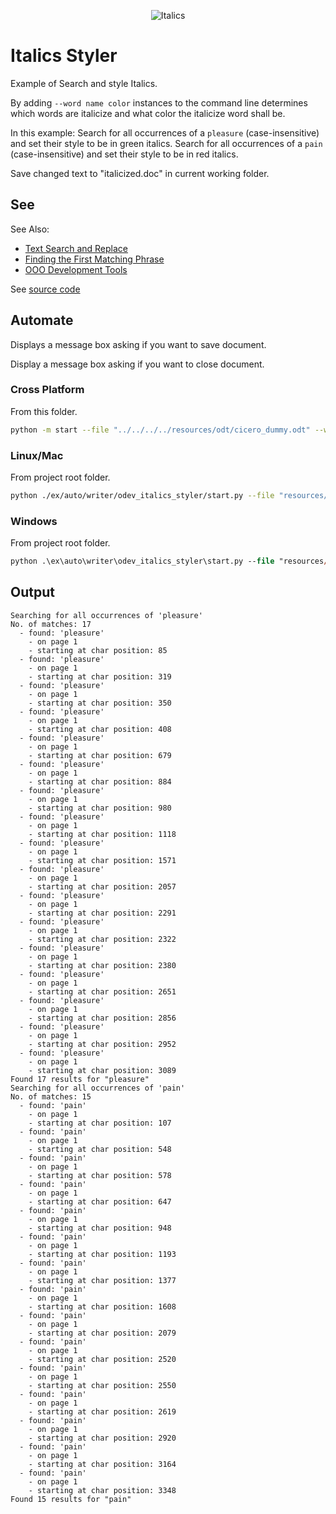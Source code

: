 <p align="center">
<img src="https://user-images.githubusercontent.com/4193389/185763894-adb25e29-270f-4085-834b-502cf48c86fe.png" alt="Italics"/>
</p>

# Italics Styler

Example of Search and style Italics.

By adding `--word name color` instances to the command line determines which words are italicize and what color the italicize word shall be.

In this example:
Search for all occurrences of a `pleasure` (case-insensitive) and set their style to be in green italics.
Search for all occurrences of a `pain` (case-insensitive) and set their style to be in red italics.

Save changed  text to "italicized.doc" in current working folder.

## See

See Also:

- [Text Search and Replace]
- [Finding the First Matching Phrase]
- [OOO Development Tools]

See [source code](./start.py)

## Automate

Displays a message box asking if you want to save document.

Display a message box asking if you want to close document.

### Cross Platform

From this folder.

```sh
python -m start --file "../../../../resources/odt/cicero_dummy.odt" --word pleasure green --word pain red
```

### Linux/Mac

From project root folder.

```sh
python ./ex/auto/writer/odev_italics_styler/start.py --file "resources/odt/cicero_dummy.odt" --word pleasure green --word pain red
```

### Windows

From project root folder.

```ps
python .\ex\auto\writer\odev_italics_styler\start.py --file "resources/odt/cicero_dummy.odt" --word pleasure green --word pain red
```

## Output

```text
Searching for all occurrences of 'pleasure'
No. of matches: 17
  - found: 'pleasure'
    - on page 1
    - starting at char position: 85
  - found: 'pleasure'
    - on page 1
    - starting at char position: 319
  - found: 'pleasure'
    - on page 1
    - starting at char position: 350
  - found: 'pleasure'
    - on page 1
    - starting at char position: 408
  - found: 'pleasure'
    - on page 1
    - starting at char position: 679
  - found: 'pleasure'
    - on page 1
    - starting at char position: 884
  - found: 'pleasure'
    - on page 1
    - starting at char position: 980
  - found: 'pleasure'
    - on page 1
    - starting at char position: 1118
  - found: 'pleasure'
    - on page 1
    - starting at char position: 1571
  - found: 'pleasure'
    - on page 1
    - starting at char position: 2057
  - found: 'pleasure'
    - on page 1
    - starting at char position: 2291
  - found: 'pleasure'
    - on page 1
    - starting at char position: 2322
  - found: 'pleasure'
    - on page 1
    - starting at char position: 2380
  - found: 'pleasure'
    - on page 1
    - starting at char position: 2651
  - found: 'pleasure'
    - on page 1
    - starting at char position: 2856
  - found: 'pleasure'
    - on page 1
    - starting at char position: 2952
  - found: 'pleasure'
    - on page 1
    - starting at char position: 3089
Found 17 results for "pleasure"
Searching for all occurrences of 'pain'
No. of matches: 15
  - found: 'pain'
    - on page 1
    - starting at char position: 107
  - found: 'pain'
    - on page 1
    - starting at char position: 548
  - found: 'pain'
    - on page 1
    - starting at char position: 578
  - found: 'pain'
    - on page 1
    - starting at char position: 647
  - found: 'pain'
    - on page 1
    - starting at char position: 948
  - found: 'pain'
    - on page 1
    - starting at char position: 1193
  - found: 'pain'
    - on page 1
    - starting at char position: 1377
  - found: 'pain'
    - on page 1
    - starting at char position: 1608
  - found: 'pain'
    - on page 1
    - starting at char position: 2079
  - found: 'pain'
    - on page 1
    - starting at char position: 2520
  - found: 'pain'
    - on page 1
    - starting at char position: 2550
  - found: 'pain'
    - on page 1
    - starting at char position: 2619
  - found: 'pain'
    - on page 1
    - starting at char position: 2920
  - found: 'pain'
    - on page 1
    - starting at char position: 3164
  - found: 'pain'
    - on page 1
    - starting at char position: 3348
Found 15 results for "pain"
```

[Text Search and Replace]: https://python-ooo-dev-tools.readthedocs.io/en/latest/odev/part2/chapter09.html
[Finding the First Matching Phrase]: https://python-ooo-dev-tools.readthedocs.io/en/latest/odev/part2/chapter09.html#finding-the-first-matching-phrase
[OOO Development Tools]: https://python-ooo-dev-tools.readthedocs.io/en/latest/
